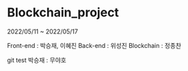 # Blockchain_project

2022/05/11 ~ 2022/05/17

Front-end : 박승재, 이혜진
Back-end : 위성진
Blockchain : 정종찬

git test
박승재 : 무야호